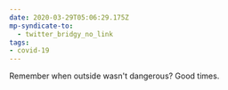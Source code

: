 ```yaml
---
date: 2020-03-29T05:06:29.175Z
mp-syndicate-to:
  - twitter_bridgy_no_link
tags:
- covid-19
---
```


Remember when outside wasn't dangerous? Good times.
